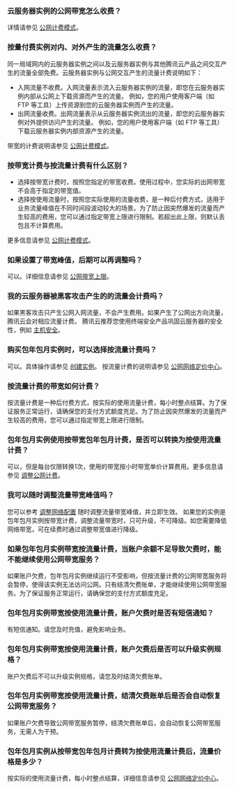 ### 云服务器实例的公网带宽怎么收费？

详情请参见 [公网计费模式](https://cloud.tencent.com/document/product/213/10578)。

### 按量付费实例对内、对外产生的流量怎么收费？

同一局域网内的云服务器实例之间以及云服务器实例与其他腾讯云产品之间交互产生的流量全部免费。云服务器实例与公网交互产生的流量计费说明如下：
- 入网流量不收费。入网流量表示流入云服务器实例的流量，即您在云服务器实例内部从公网上下载资源而产生的流量。
例如，您的用户使用客户端（如 FTP 等工具）上传资源到您的云服务器实例而产生的流量。
- 出网流量收费。出网流量表示从云服务器实例流出的流量，即您的云服务器实例对外提供访问产生的流量。
例如，您的用户使用客户端（如 FTP 等工具）下载云服务器实例内部资源产生的流量。

带宽的计费说明请参见 [公网计费模式](https://cloud.tencent.com/document/product/213/10578)。

### 按带宽计费与按流量计费有什么区别？

- 选择按带宽计费时，按照您指定的带宽收费。使用过程中，您实际的出网带宽不会高于指定的带宽值。
- 选择按使用流量时，按照您实际使用的流量收费，是一种后付费方式，适用于业务流量峰值在不同时间段波动较大的场景。为了防止因突然爆发的流量而产生较高的费用，您可以通过指定带宽上限进行限制。若超出此上限，则默认丢包且不计算费用。

更多信息请参见 [公网计费模式](https://cloud.tencent.com/document/product/213/10578)。

### 如果设置了带宽峰值，后期可以再调整吗？

可以。详细信息请参见 [公网带宽上限](https://cloud.tencent.com/document/product/213/12523)。

### 我的云服务器被黑客攻击产生的的流量会计费吗？

如果黑客攻击只产生公网入网流量，不会产生费用。如果产生了公网出方向流量，腾讯云会对相应流量计费。
腾讯云推荐您使用终端安全产品巩固云服务器的安全性，例如 [主机安全](https://tcloud-doc.isd.com/document/product/296)。

### 购买包年包月实例时，可以选择按流量计费吗？

可以。具体操作请参见 [创建实例](https://cloud.tencent.com/document/product/213/4855)。
按流量计费的说明请参见 [公网网络定价中心](https://buy.cloud.tencent.com/price/idc)。

### 按流量计费的带宽如何计费？

按流量计费是一种后付费方式，按实际的使用流量计费，每小时整点结算。为了保证服务正常运行，请确保您的支付方式额度充足。为了防止因突然爆发的流量而产生较高的费用，您可以通过指定带宽上限进行限制。

### 包年包月实例使用按带宽包年包月计费，是否可以转换为按使用流量计费？

可以，但是每台仅限转换1次，使用的带宽按小时带宽单价计算费用。更多信息请参见 [调整公网计费](https://cloud.tencent.com/document/product/213/10580)。

### 我可以随时调整流量带宽峰值吗？

您可以参考 [调整网络配置](https://cloud.tencent.com/document/product/213/15517) 随时调整流量带宽峰值，并立即生效。
如果您的实例是包年包月实例按带宽计费，调整流量带宽时，只可升级，不可降级。如您需要降低网络带宽，可在续费时通过调整带宽值进行降级。


### 如果包年包月实例带宽按流量计费，当账户余额不足导致欠费时，能不能继续使用公网带宽服务？

如果账户欠费，包年包月实例继续运行不受影响，但按流量计费的公网带宽服务将会暂停，使得该实例无法访问公网。只有结清欠费账单，才能继续使用公网带宽服务。为了保证服务正常运行，请确保您的支付方式额度充足。

### 包年包月实例带宽按使用流量计费，账户欠费时是否有短信通知？

有短信通知。请您及时充值，避免影响业务。

### 包年包月实例带宽按使用流量计费，账户欠费后是否可以升级实例规格？

账户欠费后不可以升级实例规格，请您及时结清欠费账单。

### 包年包月实例带宽按使用流量计费，结清欠费账单后是否会自动恢复公网带宽服务？

如果账户欠费导致公网带宽服务暂停，结清欠费账单后，会自动恢复公网带宽服务，无需人为干预。

### 包年包月实例从按带宽包年包月计费转为按使用流量计费后，流量价格是多少？

按实际的使用流量计费，每小时整点结算，详细信息请参见 [公网网络定价中心](https://buy.cloud.tencent.com/price/idc)。
